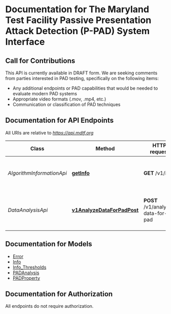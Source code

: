 # Documentation for The Maryland Test Facility Passive Presentation Attack Detection (P-PAD) System Interface

<a name="documentation-for-api-endpoints"></a>

## Call for Contributions

This API is currently available in DRAFT form.  We are seeking comments from parties interested in PAD testing, specifically on the following items:

* Any additional endpoints or PAD capabilities that would be needed to evaluate modern PAD systems
* Appropriate video formats (.mov, .mp4, etc.)
* Communication or classification of PAD techniques

## Documentation for API Endpoints

All URIs are relative to *https://api.mdtf.org*

| Class | Method | HTTP request | Description |
|------------ | ------------- | ------------- | -------------|
| *AlgorithmInformationApi* | [**getInfo**](Apis/AlgorithmInformationApi.md#getinfo) | **GET** /v1/info | Returns basic information for the algorithm. |
| *DataAnalysisApi* | [**v1AnalyzeDataForPadPost**](Apis/DataAnalysisApi.md#v1analyzedataforpadpost) | **POST** /v1/analyze-data-for-pad | Analyze biometric capture data for a presentation attack. |


<a name="documentation-for-models"></a>
## Documentation for Models

 - [Error](./Models/Error.md)
 - [Info](./Models/Info.md)
 - [Info_Thresholds](./Models/Info_Thresholds.md)
 - [PADAnalysis](./Models/PADAnalysis.md)
 - [PADProperty](./Models/PADProperty.md)


<a name="documentation-for-authorization"></a>
## Documentation for Authorization

All endpoints do not require authorization.
